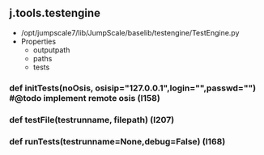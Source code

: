 ## j.tools.testengine

- /opt/jumpscale7/lib/JumpScale/baselib/testengine/TestEngine.py
- Properties
    - outputpath
    - paths
    - tests

### def initTests(noOsis, osisip="127.0.0.1",login="",passwd="") #@todo implement remote osis (l158)

### def testFile(testrunname, filepath) (l207)

### def runTests(testrunname=None,debug=False) (l168)

